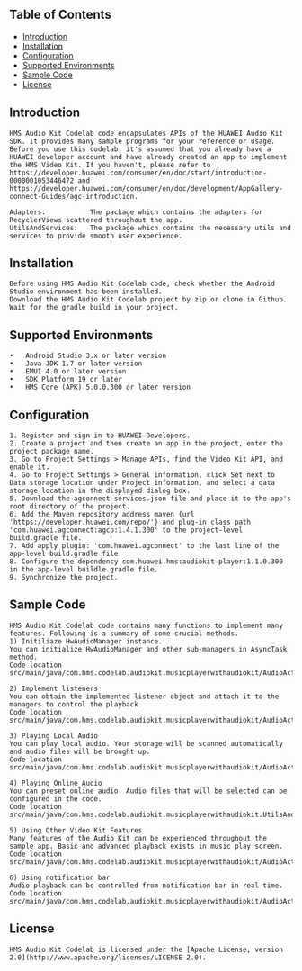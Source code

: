 ## Table of Contents

 * [Introduction](#introduction)
 * [Installation](#installation)
 * [Configuration ](#configuration )
 * [Supported Environments](#supported-environments)
 * [Sample Code](#Sample-Code)
 * [License](#license)
 
## Introduction
    HMS Audio Kit Codelab code encapsulates APIs of the HUAWEI Audio Kit SDK. It provides many sample programs for your reference or usage.
    Before you use this codelab, it's assumed that you already have a HUAWEI developer account and have already created an app to implement the HMS Video Kit. If you haven't, please refer to https://developer.huawei.com/consumer/en/doc/start/introduction-0000001053446472 and https://developer.huawei.com/consumer/en/doc/development/AppGallery-connect-Guides/agc-introduction.
    
    Adapters:           The package which contains the adapters for RecyclerViews scattered throughout the app.
    UtilsAndServices:   The package which contains the necessary utils and services to provide smooth user experience.
    
## Installation
    Before using HMS Audio Kit Codelab code, check whether the Android Studio environment has been installed. 
    Download the HMS Audio Kit Codelab project by zip or clone in Github.
    Wait for the gradle build in your project.
    
## Supported Environments
	•	Android Studio 3.x or later version
	•	Java JDK 1.7 or later version
	•	EMUI 4.0 or later version
	•	SDK Platform 19 or later
	•	HMS Core (APK) 5.0.0.300 or later version
  
## Configuration 
    1. Register and sign in to HUAWEI Developers.
    2. Create a project and then create an app in the project, enter the project package name.
    3. Go to Project Settings > Manage APIs, find the Video Kit API, and enable it.
    4. Go to Project Settings > General information, click Set next to Data storage location under Project information, and select a data storage location in the displayed dialog box.
    5. Download the agconnect-services.json file and place it to the app's root directory of the project.
    6. Add the Maven repository address maven {url 'https://developer.huawei.com/repo/'} and plug-in class path 'com.huawei.agconnect:agcp:1.4.1.300' to the project-level build.gradle file.
    7. Add apply plugin: 'com.huawei.agconnect' to the last line of the app-level build.gradle file.
    8. Configure the dependency com.huawei.hms:audiokit-player:1.1.0.300 in the app-level buildle.gradle file.
    9. Synchronize the project.
    
## Sample Code
    HMS Audio Kit Codelab code contains many functions to implement many features. Following is a summary of some crucial methods.
    1) Initiliaze HwAudioManager instance.
    You can initialize HwAudioManager and other sub-managers in AsyncTask method.
    Code location src/main/java/com.hms.codelab.audiokit.musicplayerwithaudiokit/AudioActivity.kt
    
    2) Implement listeners
    You can obtain the implemented listener object and attach it to the managers to control the playback
    Code location  src/main/java/com.hms.codelab.audiokit.musicplayerwithaudiokit/AudioActivity.kt
    
    3) Playing Local Audio
    You can play local audio. Your storage will be scanned automatically and audio files will be brought up.
    Code location src/main/java/com.hms.codelab.audiokit.musicplayerwithaudiokit/AudioActivity.kt
    
    4) Playing Online Audio
    You can preset online audio. Audio files that will be selected can be configured in the code.
    Code location src/main/java/com.hms.codelab.audiokit.musicplayerwithaudiokit.UtilsAndServices/PlaylistCreator.kt
    
    5) Using Other Video Kit Features
    Many features of the Audio Kit can be experienced throughout the sample app. Basic and advanced playback exists in music play screen.
    Code location src/main/java/com.hms.codelab.audiokit.musicplayerwithaudiokit/AudioActivity.kt
    
    6) Using notification bar
    Audio playback can be controlled from notification bar in real time.
    Code location src/main/java/com.hms.codelab.audiokit.musicplayerwithaudiokit/AudioActivity.kt

## License
    HMS Audio Kit Codelab is licensed under the [Apache License, version 2.0](http://www.apache.org/licenses/LICENSE-2.0).
